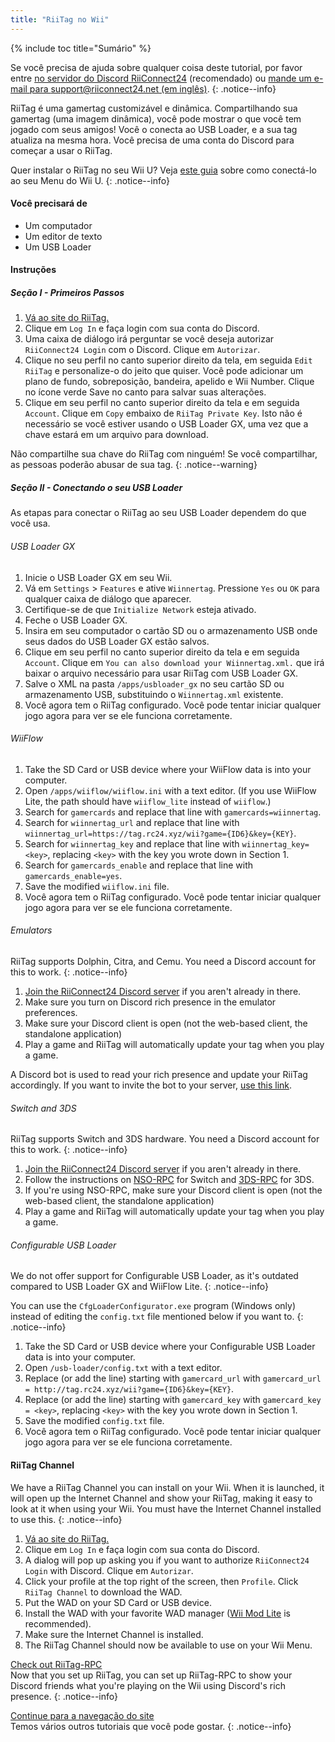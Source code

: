 ```yaml
---
title: "RiiTag no Wii"
---
```


{% include toc title="Sumário" %}

Se você precisa de ajuda sobre qualquer coisa deste tutorial, por favor entre [no servidor do Discord RiiConnect24](https://discord.gg/rc24) (recomendado) ou [mande um e-mail para support@riiconnect24.net (em inglês)](mailto:support@riiconnect24.net).
{: .notice--info}

RiiTag é uma gamertag customizável e dinâmica. Compartilhando sua gamertag (uma imagem dinâmica), você pode mostrar o que você tem jogado com seus amigos! Você o conecta ao USB Loader, e a sua tag atualiza na mesma hora. Você precisa de uma conta do Discord para começar a usar o RiiTag.

Quer instalar o RiiTag no seu Wii U? Veja [este guia](riitag-wiiu) sobre como conectá-lo ao seu Menu do Wii U.
{: .notice--info}

#### Você precisará de

* Um computador
* Um editor de texto
* Um USB Loader

#### Instruções

##### Seção I - Primeiros Passos

1. [Vá ao site do RiiTag.](https://tag.rc24.xyz/)
2. Clique em `Log In` e faça login com sua conta do Discord.
3. Uma caixa de diálogo irá perguntar se você deseja autorizar `RiiConnect24 Login` com o Discord. Clique em `Autorizar`.
4. Clique no seu perfil no canto superior direito da tela, em seguida `Edit RiiTag` e personalize-o do jeito que quiser. Você pode adicionar um plano de fundo, sobreposição, bandeira, apelido e Wii Number. Clique no ícone verde Save no canto para salvar suas alterações.
5. Clique em seu perfil no canto superior direito da tela e em seguida `Account`. Clique em `Copy` embaixo de `RiiTag Private Key`. Isto não é necessário se você estiver usando o USB Loader GX, uma vez que a chave estará em um arquivo para download.

Não compartilhe sua chave do RiiTag com ninguém! Se você compartilhar, as pessoas poderão abusar de sua tag.
{: .notice--warning}

##### Seção II - Conectando o seu USB Loader

As etapas para conectar o RiiTag ao seu USB Loader dependem do que você usa.

###### USB Loader GX

1. Inicie o USB Loader GX em seu Wii.
2. Vá em `Settings` > `Features` e ative `Wiinnertag`. Pressione `Yes` ou `OK` para qualquer caixa de diálogo que aparecer.
3. Certifique-se de que `Initialize Network` esteja ativado.
4. Feche o USB Loader GX.
5. Insira em seu computador o cartão SD ou o armazenamento USB onde seus dados do USB Loader GX estão salvos.
6. Clique em seu perfil no canto superior direito da tela e em seguida `Account`. Clique em `You can also download your Wiinnertag.xml.` que irá baixar o arquivo necessário para usar RiiTag com USB Loader GX.
7. Salve o XML na pasta `/apps/usbloader_gx` no seu cartão SD ou armazenamento USB, substituindo o `Wiinnertag.xml` existente.
8. Você agora tem o RiiTag configurado. Você pode tentar iniciar qualquer jogo agora para ver se ele funciona corretamente.

###### WiiFlow

1. Take the SD Card or USB device where your WiiFlow data is into your computer.
2. Open `/apps/wiiflow/wiiflow.ini` with a text editor. (If you use WiiFlow Lite, the path should have `wiiflow_lite` instead of `wiiflow`.)
3. Search for `gamercards` and replace that line with `gamercards=wiinnertag`.
4. Search for `wiinnertag_url` and replace that line with `wiinnertag_url=https://tag.rc24.xyz/wii?game={ID6}&key={KEY}`.
5. Search for `wiinnertag_key` and replace that line with `wiinnertag_key=<key>`, replacing `<key>` with the key you wrote down in Section 1.
6. Search for `gamercards_enable` and replace that line with `gamercards_enable=yes`.
7. Save the modified `wiiflow.ini` file.
8. Você agora tem o RiiTag configurado. Você pode tentar iniciar qualquer jogo agora para ver se ele funciona corretamente.

###### Emulators

RiiTag supports Dolphin, Citra, and Cemu. You need a Discord account for this to work.
{: .notice--info}

1. [Join the RiiConnect24 Discord server](https://discord.gg/rc24) if you aren't already in there.
2. Make sure you turn on Discord rich presence in the emulator preferences.
3. Make sure your Discord client is open (not the web-based client, the standalone application)
4. Play a game and RiiTag will automatically update your tag when you play a game.

A Discord bot is used to read your rich presence and update your RiiTag accordingly. If you want to invite the bot to your server, [use this link](https://discord.com/oauth2/authorize?client_id=596108891071447052&scope=bot).

###### Switch and 3DS

RiiTag supports Switch and 3DS hardware. You need a Discord account for this to work.
{: .notice--info}

1. [Join the RiiConnect24 Discord server](https://discord.gg/rc24) if you aren't already in there.
2. Follow the instructions on [NSO-RPC](https://github.com/MCMi460/NSO-RPC) for Switch and [3DS-RPC](https://github.com/MCMi460/3DS-RPC) for 3DS.
3. If you're using NSO-RPC, make sure your Discord client is open (not the web-based client, the standalone application)
4. Play a game and RiiTag will automatically update your tag when you play a game.

###### Configurable USB Loader

We do not offer support for Configurable USB Loader, as it's outdated compared to USB Loader GX and WiiFlow Lite.
{: .notice--info}

You can use the `CfgLoaderConfigurator.exe` program (Windows only) instead of editing the `config.txt` file mentioned below if you want to.
{: .notice--info}

1. Take the SD Card or USB device where your Configurable USB Loader data is into your computer.
2. Open `/usb-loader/config.txt` with a text editor.
3. Replace (or add the line) starting with `gamercard_url` with `gamercard_url = http://tag.rc24.xyz/wii?game={ID6}&key={KEY}`.
4. Replace (or add the line) starting with `gamercard_key` with `gamercard_key = <key>`, replacing `<key>` with the key you wrote down in Section 1.
5. Save the modified `config.txt` file.
6. Você agora tem o RiiTag configurado. Você pode tentar iniciar qualquer jogo agora para ver se ele funciona corretamente.

#### RiiTag Channel

We have a RiiTag Channel you can install on your Wii. When it is launched, it will open up the Internet Channel and show your RiiTag, making it easy to look at it when using your Wii. You must have the Internet Channel installed to use this.
{: .notice--info}

1. [Vá ao site do RiiTag.](https://tag.rc24.xyz/)
2. Clique em `Log In` e faça login com sua conta do Discord.
3. A dialog will pop up asking you if you want to authorize `RiiConnect24 Login` with Discord. Clique em `Autorizar`.
4. Click your profile at the top right of the screen, then `Profile`. Click `RiiTag Channel` to download the WAD.
5. Put the WAD on your SD Card or USB device.
6. Install the WAD with your favorite WAD manager ([Wii Mod Lite](wiimodlite) is recommended).
7. Make sure the Internet Channel is installed.
8. The RiiTag Channel should now be available to use on your Wii Menu.

[Check out RiiTag-RPC](https://github.com/RiiConnect24/RiiTag-RPC/releases/latest)<br> Now that you set up RiiTag, you can set up RiiTag-RPC to show your Discord friends what you're playing on the Wii using Discord's rich presence.
{: .notice--info}

[Continue para a navegação do site](site-navigation)<br> Temos vários outros tutoriais que você pode gostar.
{: .notice--info}
